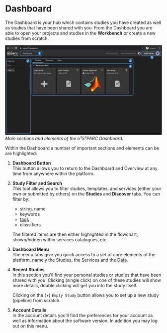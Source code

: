 # Dashboard 

The Dashboard is your hub which contains studies you have created as well as studies that have been shared with you. From the Dashboard you are able to open your projects and studies in the **Workbench** or create a new studies from scratch.

![dash](../../../_media/dashboard.png)
*Main sections and elements of the *o²S²PARC* Dashboard.*

Within the Dashboard a number of important sections and elements can be are highlighted:

1. **Dashboard Button** <br/>
   This button allows you to return to the Dashboard and Overview at any time from anywhere within the platform.

2. **Study Filter and Search** <br/>
   This tool allows you to filter studies, templates, and services (either your own or submitted by others) on the **Studies** and **Discover** tabs. You can filter by:
      * string, name
      * keywords
      * [tags](/docs/platform_introduction/main_window_and_navigation/user_setup/profile.md)
      * classifiers

   The filtered items are then either highlighted in the flowchart, shown/hidden within services catalogues, etc. 

3. **Dashboard Menu** <br/>
   The menu tabs give you quick access to a set of core elements of the platform, namely the Studies, the Services and the [Data](/docs/platform_introduction/core_elements/Data.md).

4. **Recent Studies** <br/>
   In this section you'll find your personal studies or studies that have been shared with you. Clicking (single click) on one of these studies will show more details, double clicking will get you into the study itself.<br/>

   Clicking on the (+) ```Empty Study``` button allows you to set up a new study (pipeline) from scratch.

5. **Account Details** <br/>
    In the account details you'll find the preferences for your account as well as information about the software version. In addition you may log out on this menu.


